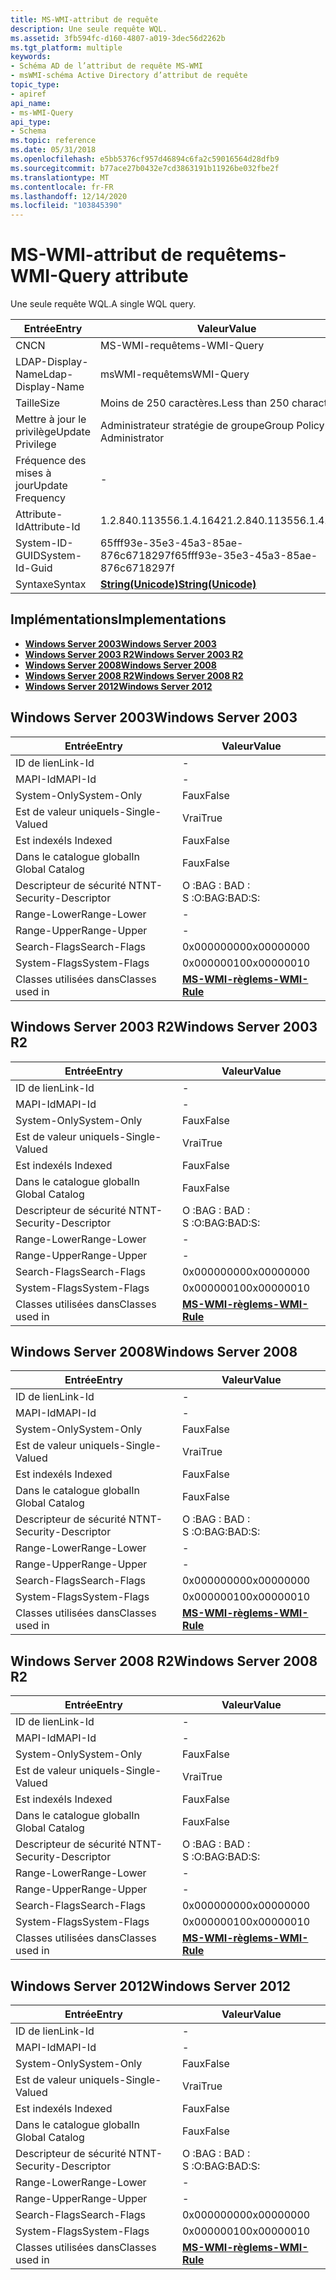 ```yaml
---
title: MS-WMI-attribut de requête
description: Une seule requête WQL.
ms.assetid: 3fb594fc-d160-4807-a019-3dec56d2262b
ms.tgt_platform: multiple
keywords:
- Schéma AD de l’attribut de requête MS-WMI
- msWMI-schéma Active Directory d’attribut de requête
topic_type:
- apiref
api_name:
- ms-WMI-Query
api_type:
- Schema
ms.topic: reference
ms.date: 05/31/2018
ms.openlocfilehash: e5bb5376cf957d46894c6fa2c59016564d28dfb9
ms.sourcegitcommit: b77ace27b0432e7cd3863191b11926be032fbe2f
ms.translationtype: MT
ms.contentlocale: fr-FR
ms.lasthandoff: 12/14/2020
ms.locfileid: "103845390"
---
```

# <a name="ms-wmi-query-attribute"></a><span data-ttu-id="44474-105">MS-WMI-attribut de requête</span><span class="sxs-lookup"><span data-stu-id="44474-105">ms-WMI-Query attribute</span></span>

<span data-ttu-id="44474-106">Une seule requête WQL.</span><span class="sxs-lookup"><span data-stu-id="44474-106">A single WQL query.</span></span>



| <span data-ttu-id="44474-107">Entrée</span><span class="sxs-lookup"><span data-stu-id="44474-107">Entry</span></span> | <span data-ttu-id="44474-108">Valeur</span><span class="sxs-lookup"><span data-stu-id="44474-108">Value</span></span> |
|-------------------|---------------------------------------------|
| <span data-ttu-id="44474-109">CN</span><span class="sxs-lookup"><span data-stu-id="44474-109">CN</span></span>                | <span data-ttu-id="44474-110">MS-WMI-requête</span><span class="sxs-lookup"><span data-stu-id="44474-110">ms-WMI-Query</span></span>                                |
| <span data-ttu-id="44474-111">LDAP-Display-Name</span><span class="sxs-lookup"><span data-stu-id="44474-111">Ldap-Display-Name</span></span> | <span data-ttu-id="44474-112">msWMI-requête</span><span class="sxs-lookup"><span data-stu-id="44474-112">msWMI-Query</span></span>                                 |
| <span data-ttu-id="44474-113">Taille</span><span class="sxs-lookup"><span data-stu-id="44474-113">Size</span></span>              | <span data-ttu-id="44474-114">Moins de 250 caractères.</span><span class="sxs-lookup"><span data-stu-id="44474-114">Less than 250 characters.</span></span>                   |
| <span data-ttu-id="44474-115">Mettre à jour le privilège</span><span class="sxs-lookup"><span data-stu-id="44474-115">Update Privilege</span></span>  | <span data-ttu-id="44474-116">Administrateur stratégie de groupe</span><span class="sxs-lookup"><span data-stu-id="44474-116">Group Policy Administrator</span></span>                  |
| <span data-ttu-id="44474-117">Fréquence des mises à jour</span><span class="sxs-lookup"><span data-stu-id="44474-117">Update Frequency</span></span>  | \-                                          |
| <span data-ttu-id="44474-118">Attribute-Id</span><span class="sxs-lookup"><span data-stu-id="44474-118">Attribute-Id</span></span>      | <span data-ttu-id="44474-119">1.2.840.113556.1.4.1642</span><span class="sxs-lookup"><span data-stu-id="44474-119">1.2.840.113556.1.4.1642</span></span>                     |
| <span data-ttu-id="44474-120">System-ID-GUID</span><span class="sxs-lookup"><span data-stu-id="44474-120">System-Id-Guid</span></span>    | <span data-ttu-id="44474-121">65fff93e-35e3-45a3-85ae-876c6718297f</span><span class="sxs-lookup"><span data-stu-id="44474-121">65fff93e-35e3-45a3-85ae-876c6718297f</span></span>        |
| <span data-ttu-id="44474-122">Syntaxe</span><span class="sxs-lookup"><span data-stu-id="44474-122">Syntax</span></span>            | [<span data-ttu-id="44474-123">**String(Unicode)**</span><span class="sxs-lookup"><span data-stu-id="44474-123">**String(Unicode)**</span></span>](s-string-unicode.md) |



## <a name="implementations"></a><span data-ttu-id="44474-124">Implémentations</span><span class="sxs-lookup"><span data-stu-id="44474-124">Implementations</span></span>

-   [<span data-ttu-id="44474-125">**Windows Server 2003**</span><span class="sxs-lookup"><span data-stu-id="44474-125">**Windows Server 2003**</span></span>](#windows-server-2003)
-   [<span data-ttu-id="44474-126">**Windows Server 2003 R2**</span><span class="sxs-lookup"><span data-stu-id="44474-126">**Windows Server 2003 R2**</span></span>](#windows-server-2003-r2)
-   [<span data-ttu-id="44474-127">**Windows Server 2008**</span><span class="sxs-lookup"><span data-stu-id="44474-127">**Windows Server 2008**</span></span>](#windows-server-2008)
-   [<span data-ttu-id="44474-128">**Windows Server 2008 R2**</span><span class="sxs-lookup"><span data-stu-id="44474-128">**Windows Server 2008 R2**</span></span>](#windows-server-2008-r2)
-   [<span data-ttu-id="44474-129">**Windows Server 2012**</span><span class="sxs-lookup"><span data-stu-id="44474-129">**Windows Server 2012**</span></span>](#windows-server-2012)

## <a name="windows-server-2003"></a><span data-ttu-id="44474-130">Windows Server 2003</span><span class="sxs-lookup"><span data-stu-id="44474-130">Windows Server 2003</span></span>



| <span data-ttu-id="44474-131">Entrée</span><span class="sxs-lookup"><span data-stu-id="44474-131">Entry</span></span> | <span data-ttu-id="44474-132">Valeur</span><span class="sxs-lookup"><span data-stu-id="44474-132">Value</span></span> |
|------------------------|------------------------------------------------|
| <span data-ttu-id="44474-133">ID de lien</span><span class="sxs-lookup"><span data-stu-id="44474-133">Link-Id</span></span>                | \-                                             |
| <span data-ttu-id="44474-134">MAPI-Id</span><span class="sxs-lookup"><span data-stu-id="44474-134">MAPI-Id</span></span>                | \-                                             |
| <span data-ttu-id="44474-135">System-Only</span><span class="sxs-lookup"><span data-stu-id="44474-135">System-Only</span></span>            | <span data-ttu-id="44474-136">Faux</span><span class="sxs-lookup"><span data-stu-id="44474-136">False</span></span>                                          |
| <span data-ttu-id="44474-137">Est de valeur unique</span><span class="sxs-lookup"><span data-stu-id="44474-137">Is-Single-Valued</span></span>       | <span data-ttu-id="44474-138">Vrai</span><span class="sxs-lookup"><span data-stu-id="44474-138">True</span></span>                                           |
| <span data-ttu-id="44474-139">Est indexé</span><span class="sxs-lookup"><span data-stu-id="44474-139">Is Indexed</span></span>             | <span data-ttu-id="44474-140">Faux</span><span class="sxs-lookup"><span data-stu-id="44474-140">False</span></span>                                          |
| <span data-ttu-id="44474-141">Dans le catalogue global</span><span class="sxs-lookup"><span data-stu-id="44474-141">In Global Catalog</span></span>      | <span data-ttu-id="44474-142">Faux</span><span class="sxs-lookup"><span data-stu-id="44474-142">False</span></span>                                          |
| <span data-ttu-id="44474-143">Descripteur de sécurité NT</span><span class="sxs-lookup"><span data-stu-id="44474-143">NT-Security-Descriptor</span></span> | <span data-ttu-id="44474-144">O :BAG : BAD : S :</span><span class="sxs-lookup"><span data-stu-id="44474-144">O:BAG:BAD:S:</span></span>                                   |
| <span data-ttu-id="44474-145">Range-Lower</span><span class="sxs-lookup"><span data-stu-id="44474-145">Range-Lower</span></span>            | \-                                             |
| <span data-ttu-id="44474-146">Range-Upper</span><span class="sxs-lookup"><span data-stu-id="44474-146">Range-Upper</span></span>            | \-                                             |
| <span data-ttu-id="44474-147">Search-Flags</span><span class="sxs-lookup"><span data-stu-id="44474-147">Search-Flags</span></span>           | <span data-ttu-id="44474-148">0x00000000</span><span class="sxs-lookup"><span data-stu-id="44474-148">0x00000000</span></span>                                     |
| <span data-ttu-id="44474-149">System-Flags</span><span class="sxs-lookup"><span data-stu-id="44474-149">System-Flags</span></span>           | <span data-ttu-id="44474-150">0x00000010</span><span class="sxs-lookup"><span data-stu-id="44474-150">0x00000010</span></span>                                     |
| <span data-ttu-id="44474-151">Classes utilisées dans</span><span class="sxs-lookup"><span data-stu-id="44474-151">Classes used in</span></span>        | [<span data-ttu-id="44474-152">**MS-WMI-règle**</span><span class="sxs-lookup"><span data-stu-id="44474-152">**ms-WMI-Rule**</span></span>](c-mswmi-rule.md)<br/> |



## <a name="windows-server-2003-r2"></a><span data-ttu-id="44474-153">Windows Server 2003 R2</span><span class="sxs-lookup"><span data-stu-id="44474-153">Windows Server 2003 R2</span></span>



| <span data-ttu-id="44474-154">Entrée</span><span class="sxs-lookup"><span data-stu-id="44474-154">Entry</span></span> | <span data-ttu-id="44474-155">Valeur</span><span class="sxs-lookup"><span data-stu-id="44474-155">Value</span></span> |
|------------------------|------------------------------------------------|
| <span data-ttu-id="44474-156">ID de lien</span><span class="sxs-lookup"><span data-stu-id="44474-156">Link-Id</span></span>                | \-                                             |
| <span data-ttu-id="44474-157">MAPI-Id</span><span class="sxs-lookup"><span data-stu-id="44474-157">MAPI-Id</span></span>                | \-                                             |
| <span data-ttu-id="44474-158">System-Only</span><span class="sxs-lookup"><span data-stu-id="44474-158">System-Only</span></span>            | <span data-ttu-id="44474-159">Faux</span><span class="sxs-lookup"><span data-stu-id="44474-159">False</span></span>                                          |
| <span data-ttu-id="44474-160">Est de valeur unique</span><span class="sxs-lookup"><span data-stu-id="44474-160">Is-Single-Valued</span></span>       | <span data-ttu-id="44474-161">Vrai</span><span class="sxs-lookup"><span data-stu-id="44474-161">True</span></span>                                           |
| <span data-ttu-id="44474-162">Est indexé</span><span class="sxs-lookup"><span data-stu-id="44474-162">Is Indexed</span></span>             | <span data-ttu-id="44474-163">Faux</span><span class="sxs-lookup"><span data-stu-id="44474-163">False</span></span>                                          |
| <span data-ttu-id="44474-164">Dans le catalogue global</span><span class="sxs-lookup"><span data-stu-id="44474-164">In Global Catalog</span></span>      | <span data-ttu-id="44474-165">Faux</span><span class="sxs-lookup"><span data-stu-id="44474-165">False</span></span>                                          |
| <span data-ttu-id="44474-166">Descripteur de sécurité NT</span><span class="sxs-lookup"><span data-stu-id="44474-166">NT-Security-Descriptor</span></span> | <span data-ttu-id="44474-167">O :BAG : BAD : S :</span><span class="sxs-lookup"><span data-stu-id="44474-167">O:BAG:BAD:S:</span></span>                                   |
| <span data-ttu-id="44474-168">Range-Lower</span><span class="sxs-lookup"><span data-stu-id="44474-168">Range-Lower</span></span>            | \-                                             |
| <span data-ttu-id="44474-169">Range-Upper</span><span class="sxs-lookup"><span data-stu-id="44474-169">Range-Upper</span></span>            | \-                                             |
| <span data-ttu-id="44474-170">Search-Flags</span><span class="sxs-lookup"><span data-stu-id="44474-170">Search-Flags</span></span>           | <span data-ttu-id="44474-171">0x00000000</span><span class="sxs-lookup"><span data-stu-id="44474-171">0x00000000</span></span>                                     |
| <span data-ttu-id="44474-172">System-Flags</span><span class="sxs-lookup"><span data-stu-id="44474-172">System-Flags</span></span>           | <span data-ttu-id="44474-173">0x00000010</span><span class="sxs-lookup"><span data-stu-id="44474-173">0x00000010</span></span>                                     |
| <span data-ttu-id="44474-174">Classes utilisées dans</span><span class="sxs-lookup"><span data-stu-id="44474-174">Classes used in</span></span>        | [<span data-ttu-id="44474-175">**MS-WMI-règle**</span><span class="sxs-lookup"><span data-stu-id="44474-175">**ms-WMI-Rule**</span></span>](c-mswmi-rule.md)<br/> |



## <a name="windows-server-2008"></a><span data-ttu-id="44474-176">Windows Server 2008</span><span class="sxs-lookup"><span data-stu-id="44474-176">Windows Server 2008</span></span>



| <span data-ttu-id="44474-177">Entrée</span><span class="sxs-lookup"><span data-stu-id="44474-177">Entry</span></span> | <span data-ttu-id="44474-178">Valeur</span><span class="sxs-lookup"><span data-stu-id="44474-178">Value</span></span> |
|------------------------|------------------------------------------------|
| <span data-ttu-id="44474-179">ID de lien</span><span class="sxs-lookup"><span data-stu-id="44474-179">Link-Id</span></span>                | \-                                             |
| <span data-ttu-id="44474-180">MAPI-Id</span><span class="sxs-lookup"><span data-stu-id="44474-180">MAPI-Id</span></span>                | \-                                             |
| <span data-ttu-id="44474-181">System-Only</span><span class="sxs-lookup"><span data-stu-id="44474-181">System-Only</span></span>            | <span data-ttu-id="44474-182">Faux</span><span class="sxs-lookup"><span data-stu-id="44474-182">False</span></span>                                          |
| <span data-ttu-id="44474-183">Est de valeur unique</span><span class="sxs-lookup"><span data-stu-id="44474-183">Is-Single-Valued</span></span>       | <span data-ttu-id="44474-184">Vrai</span><span class="sxs-lookup"><span data-stu-id="44474-184">True</span></span>                                           |
| <span data-ttu-id="44474-185">Est indexé</span><span class="sxs-lookup"><span data-stu-id="44474-185">Is Indexed</span></span>             | <span data-ttu-id="44474-186">Faux</span><span class="sxs-lookup"><span data-stu-id="44474-186">False</span></span>                                          |
| <span data-ttu-id="44474-187">Dans le catalogue global</span><span class="sxs-lookup"><span data-stu-id="44474-187">In Global Catalog</span></span>      | <span data-ttu-id="44474-188">Faux</span><span class="sxs-lookup"><span data-stu-id="44474-188">False</span></span>                                          |
| <span data-ttu-id="44474-189">Descripteur de sécurité NT</span><span class="sxs-lookup"><span data-stu-id="44474-189">NT-Security-Descriptor</span></span> | <span data-ttu-id="44474-190">O :BAG : BAD : S :</span><span class="sxs-lookup"><span data-stu-id="44474-190">O:BAG:BAD:S:</span></span>                                   |
| <span data-ttu-id="44474-191">Range-Lower</span><span class="sxs-lookup"><span data-stu-id="44474-191">Range-Lower</span></span>            | \-                                             |
| <span data-ttu-id="44474-192">Range-Upper</span><span class="sxs-lookup"><span data-stu-id="44474-192">Range-Upper</span></span>            | \-                                             |
| <span data-ttu-id="44474-193">Search-Flags</span><span class="sxs-lookup"><span data-stu-id="44474-193">Search-Flags</span></span>           | <span data-ttu-id="44474-194">0x00000000</span><span class="sxs-lookup"><span data-stu-id="44474-194">0x00000000</span></span>                                     |
| <span data-ttu-id="44474-195">System-Flags</span><span class="sxs-lookup"><span data-stu-id="44474-195">System-Flags</span></span>           | <span data-ttu-id="44474-196">0x00000010</span><span class="sxs-lookup"><span data-stu-id="44474-196">0x00000010</span></span>                                     |
| <span data-ttu-id="44474-197">Classes utilisées dans</span><span class="sxs-lookup"><span data-stu-id="44474-197">Classes used in</span></span>        | [<span data-ttu-id="44474-198">**MS-WMI-règle**</span><span class="sxs-lookup"><span data-stu-id="44474-198">**ms-WMI-Rule**</span></span>](c-mswmi-rule.md)<br/> |



## <a name="windows-server-2008-r2"></a><span data-ttu-id="44474-199">Windows Server 2008 R2</span><span class="sxs-lookup"><span data-stu-id="44474-199">Windows Server 2008 R2</span></span>



| <span data-ttu-id="44474-200">Entrée</span><span class="sxs-lookup"><span data-stu-id="44474-200">Entry</span></span> | <span data-ttu-id="44474-201">Valeur</span><span class="sxs-lookup"><span data-stu-id="44474-201">Value</span></span> |
|------------------------|------------------------------------------------|
| <span data-ttu-id="44474-202">ID de lien</span><span class="sxs-lookup"><span data-stu-id="44474-202">Link-Id</span></span>                | \-                                             |
| <span data-ttu-id="44474-203">MAPI-Id</span><span class="sxs-lookup"><span data-stu-id="44474-203">MAPI-Id</span></span>                | \-                                             |
| <span data-ttu-id="44474-204">System-Only</span><span class="sxs-lookup"><span data-stu-id="44474-204">System-Only</span></span>            | <span data-ttu-id="44474-205">Faux</span><span class="sxs-lookup"><span data-stu-id="44474-205">False</span></span>                                          |
| <span data-ttu-id="44474-206">Est de valeur unique</span><span class="sxs-lookup"><span data-stu-id="44474-206">Is-Single-Valued</span></span>       | <span data-ttu-id="44474-207">Vrai</span><span class="sxs-lookup"><span data-stu-id="44474-207">True</span></span>                                           |
| <span data-ttu-id="44474-208">Est indexé</span><span class="sxs-lookup"><span data-stu-id="44474-208">Is Indexed</span></span>             | <span data-ttu-id="44474-209">Faux</span><span class="sxs-lookup"><span data-stu-id="44474-209">False</span></span>                                          |
| <span data-ttu-id="44474-210">Dans le catalogue global</span><span class="sxs-lookup"><span data-stu-id="44474-210">In Global Catalog</span></span>      | <span data-ttu-id="44474-211">Faux</span><span class="sxs-lookup"><span data-stu-id="44474-211">False</span></span>                                          |
| <span data-ttu-id="44474-212">Descripteur de sécurité NT</span><span class="sxs-lookup"><span data-stu-id="44474-212">NT-Security-Descriptor</span></span> | <span data-ttu-id="44474-213">O :BAG : BAD : S :</span><span class="sxs-lookup"><span data-stu-id="44474-213">O:BAG:BAD:S:</span></span>                                   |
| <span data-ttu-id="44474-214">Range-Lower</span><span class="sxs-lookup"><span data-stu-id="44474-214">Range-Lower</span></span>            | \-                                             |
| <span data-ttu-id="44474-215">Range-Upper</span><span class="sxs-lookup"><span data-stu-id="44474-215">Range-Upper</span></span>            | \-                                             |
| <span data-ttu-id="44474-216">Search-Flags</span><span class="sxs-lookup"><span data-stu-id="44474-216">Search-Flags</span></span>           | <span data-ttu-id="44474-217">0x00000000</span><span class="sxs-lookup"><span data-stu-id="44474-217">0x00000000</span></span>                                     |
| <span data-ttu-id="44474-218">System-Flags</span><span class="sxs-lookup"><span data-stu-id="44474-218">System-Flags</span></span>           | <span data-ttu-id="44474-219">0x00000010</span><span class="sxs-lookup"><span data-stu-id="44474-219">0x00000010</span></span>                                     |
| <span data-ttu-id="44474-220">Classes utilisées dans</span><span class="sxs-lookup"><span data-stu-id="44474-220">Classes used in</span></span>        | [<span data-ttu-id="44474-221">**MS-WMI-règle**</span><span class="sxs-lookup"><span data-stu-id="44474-221">**ms-WMI-Rule**</span></span>](c-mswmi-rule.md)<br/> |



## <a name="windows-server-2012"></a><span data-ttu-id="44474-222">Windows Server 2012</span><span class="sxs-lookup"><span data-stu-id="44474-222">Windows Server 2012</span></span>



| <span data-ttu-id="44474-223">Entrée</span><span class="sxs-lookup"><span data-stu-id="44474-223">Entry</span></span> | <span data-ttu-id="44474-224">Valeur</span><span class="sxs-lookup"><span data-stu-id="44474-224">Value</span></span> |
|------------------------|------------------------------------------------|
| <span data-ttu-id="44474-225">ID de lien</span><span class="sxs-lookup"><span data-stu-id="44474-225">Link-Id</span></span>                | \-                                             |
| <span data-ttu-id="44474-226">MAPI-Id</span><span class="sxs-lookup"><span data-stu-id="44474-226">MAPI-Id</span></span>                | \-                                             |
| <span data-ttu-id="44474-227">System-Only</span><span class="sxs-lookup"><span data-stu-id="44474-227">System-Only</span></span>            | <span data-ttu-id="44474-228">Faux</span><span class="sxs-lookup"><span data-stu-id="44474-228">False</span></span>                                          |
| <span data-ttu-id="44474-229">Est de valeur unique</span><span class="sxs-lookup"><span data-stu-id="44474-229">Is-Single-Valued</span></span>       | <span data-ttu-id="44474-230">Vrai</span><span class="sxs-lookup"><span data-stu-id="44474-230">True</span></span>                                           |
| <span data-ttu-id="44474-231">Est indexé</span><span class="sxs-lookup"><span data-stu-id="44474-231">Is Indexed</span></span>             | <span data-ttu-id="44474-232">Faux</span><span class="sxs-lookup"><span data-stu-id="44474-232">False</span></span>                                          |
| <span data-ttu-id="44474-233">Dans le catalogue global</span><span class="sxs-lookup"><span data-stu-id="44474-233">In Global Catalog</span></span>      | <span data-ttu-id="44474-234">Faux</span><span class="sxs-lookup"><span data-stu-id="44474-234">False</span></span>                                          |
| <span data-ttu-id="44474-235">Descripteur de sécurité NT</span><span class="sxs-lookup"><span data-stu-id="44474-235">NT-Security-Descriptor</span></span> | <span data-ttu-id="44474-236">O :BAG : BAD : S :</span><span class="sxs-lookup"><span data-stu-id="44474-236">O:BAG:BAD:S:</span></span>                                   |
| <span data-ttu-id="44474-237">Range-Lower</span><span class="sxs-lookup"><span data-stu-id="44474-237">Range-Lower</span></span>            | \-                                             |
| <span data-ttu-id="44474-238">Range-Upper</span><span class="sxs-lookup"><span data-stu-id="44474-238">Range-Upper</span></span>            | \-                                             |
| <span data-ttu-id="44474-239">Search-Flags</span><span class="sxs-lookup"><span data-stu-id="44474-239">Search-Flags</span></span>           | <span data-ttu-id="44474-240">0x00000000</span><span class="sxs-lookup"><span data-stu-id="44474-240">0x00000000</span></span>                                     |
| <span data-ttu-id="44474-241">System-Flags</span><span class="sxs-lookup"><span data-stu-id="44474-241">System-Flags</span></span>           | <span data-ttu-id="44474-242">0x00000010</span><span class="sxs-lookup"><span data-stu-id="44474-242">0x00000010</span></span>                                     |
| <span data-ttu-id="44474-243">Classes utilisées dans</span><span class="sxs-lookup"><span data-stu-id="44474-243">Classes used in</span></span>        | [<span data-ttu-id="44474-244">**MS-WMI-règle**</span><span class="sxs-lookup"><span data-stu-id="44474-244">**ms-WMI-Rule**</span></span>](c-mswmi-rule.md)<br/> |



 

 





